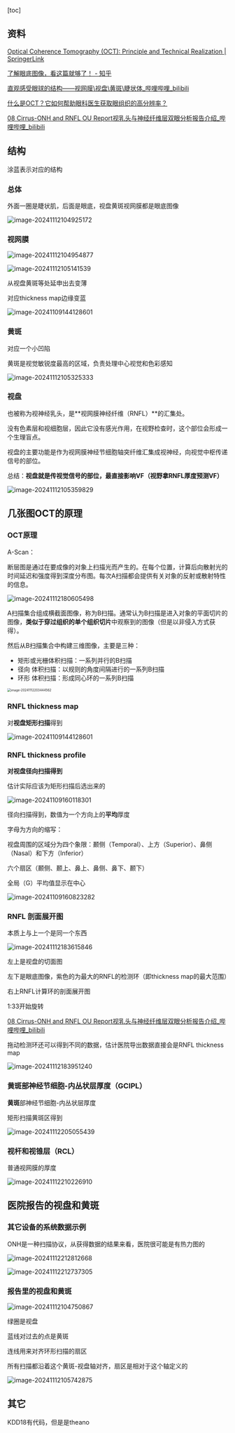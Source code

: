 [toc]



## 资料

[Optical Coherence Tomography (OCT): Principle and Technical Realization | SpringerLink](https://link.springer.com/chapter/10.1007/978-3-030-16638-0_3)

[了解眼底图像，看这篇就够了！ - 知乎](https://zhuanlan.zhihu.com/p/384739958)

[直观感受眼球的结构——视网膜\视盘\黄斑\睫状体_哔哩哔哩_bilibili](https://www.bilibili.com/video/BV12e411L7V6)

[什么是OCT？它如何帮助眼科医生获取眼组织的高分辨率？](https://www.tengrant.com/content/?1387.html)

[08 Cirrus-ONH and RNFL OU Report视乳头与神经纤维层双眼分析报告介绍_哔哩哔哩_bilibili](https://www.bilibili.com/video/BV1153BeTEHC/?spm_id_from=333.337.search-card.all.click&vd_source=e0308ee1bfba7c59c7be0c563f5499c8)





## 结构

涂蓝表示对应的结构

### 总体

外面一圈是睫状肌，后面是眼底，视盘黄斑视网膜都是眼底图像

![image-20241112104925172](./assets/image-20241112104925172.png) 

### 视网膜

![image-20241112104954877](./assets/image-20241112104954877.png) 

![image-20241112105141539](./assets/image-20241112105141539.png) 

从视盘黄斑等处延申出去变薄

对应thickness map边缘变蓝

![image-20241109144128601](./assets/image-20241109144128601.png) 

### 黄斑

对应一个小凹陷



黄斑是视觉敏锐度最高的区域，负责处理中心视觉和色彩感知

![image-20241112105325333](./assets/image-20241112105325333.png) 

### 视盘

也被称为视神经乳头，是**视网膜神经纤维（RNFL）**的汇集处。

没有色素层和视细胞层，因此它没有感光作用，在视野检查时，这个部位会形成一个生理盲点。

视盘的主要功能是作为视网膜神经节细胞轴突纤维汇集成视神经，向视觉中枢传递信号的部位。



总结：**视盘就是传视觉信号的部位，最直接影响VF（视野拿RNFL厚度预测VF）**

![image-20241112105359829](./assets/image-20241112105359829.png) 

## 几张图OCT的原理

### OCT原理

A-Scan：

断层图是通过在要成像的对象上扫描光而产生的。在每个位置，计算后向散射光的时间延迟和强度得到深度分布图。每次A扫描都会提供有关对象的反射或散射特性的信息。

![image-20241112180605498](./assets/image-20241112180605498.png)



A扫描集合组成横截面图像，称为B扫描。通常认为B扫描是进入对象的平面切片的图像，**类似于穿过组织的单个组织切片**中观察到的图像（但是以非侵入方式获得）。

然后从B扫描集合中构建三维图像，主要是三种：

- 矩形或光栅体积扫描：一系列并行的B扫描
- 径向 体积扫描：以规则的角度间隔进行的一系列B扫描
- 环形 体积扫描：形成同心环的一系列B扫描

<img src="./assets/image-20241112203444562.png" alt="image-20241112203444562" style="zoom: 50%;" /> 







### RNFL thickness map

对**视盘矩形扫描**得到

![image-20241109144128601](./assets/image-20241109144128601.png)



### RNFL thickness profile



**对视盘径向扫描得到**

估计实际应该为矩形扫描后选出来的

![image-20241109160118301](./assets/image-20241109160118301.png) 

径向扫描得到，数值为一个方向上的**平均**厚度

字母为方向的缩写：

视盘周围的区域分为四个象限：颞侧（Temporal）、上方（Superior）、鼻侧（Nasal）和下方（Inferior）

六个扇区（颞侧、颞上、鼻上、鼻侧、鼻下、颞下）

全局（G）平均值显示在中心

![image-20241109160823282](./assets/image-20241109160823282.png) 



### RNFL 剖面展开图

本质上与上一个是同一个东西

![image-20241112183615846](./assets/image-20241112183615846.png) 

左上是视盘的切面图

左下是眼底图像，紫色的为最大的RNFL的检测环（即thickness map的最大范围）

右上RNFL计算环的剖面展开图



1:33开始旋转

[08 Cirrus-ONH and RNFL OU Report视乳头与神经纤维层双眼分析报告介绍_哔哩哔哩_bilibili](https://www.bilibili.com/video/BV1153BeTEHC/?spm_id_from=333.337.search-card.all.click&vd_source=e0308ee1bfba7c59c7be0c563f5499c8)

拖动检测环还可以得到不同的数据，估计医院导出数据直接会是RNFL thickness map

![image-20241112183951240](./assets/image-20241112183951240.png)



### 黄斑部神经节细胞-内丛状层厚度（GCIPL）

**黄斑**部神经节细胞-内丛状层厚度

矩形扫描黄斑区得到

![image-20241112205055439](./assets/image-20241112205055439.png) 



### 视杆和视锥层（RCL）



普通视网膜的厚度

![image-20241112210226910](./assets/image-20241112210226910.png) 

## 医院报告的视盘和黄斑

### 其它设备的系统数据示例

ONH是一种扫描协议，从获得数据的结果来看，医院很可能是有热力图的

![image-20241112212812668](./assets/image-20241112212812668.png) 

![image-20241112212737305](./assets/image-20241112212737305.png)

### 报告里的视盘和黄斑



![image-20241112104750867](./assets/image-20241112104750867.png) 

绿圈是视盘 

蓝线对过去的点是黄斑

连线用来对齐环形扫描的扇区

所有扫描都沿着这个黄斑-视盘轴对齐，扇区是相对于这个轴定义的

![image-20241112105742875](./assets/image-20241112105742875.png) 



 



## 其它

KDD18有代码，但是是theano















